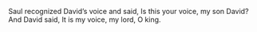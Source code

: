 Saul recognized David’s voice and said, Is this your voice, my son David? And David said, It is my voice, my lord, O king.
